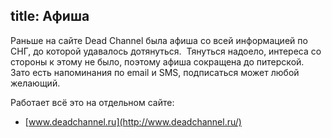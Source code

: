 title: Афиша
---
Раньше на сайте Dead Channel была афиша со всей информацией по СНГ, до которой
удавалось дотянуться.  Тянуться надоело, интереса со стороны к этому не было,
поэтому афиша сокращена до питерской.  Зато есть напоминания по email и SMS,
подписаться может любой желающий.

Работает всё это на отдельном сайте:

- [www.deadchannel.ru](http://www.deadchannel.ru/)
